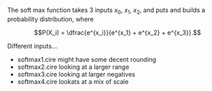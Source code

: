 The soft max function takes 3 inputs $x_0$, $x_1$, $x_2$, and puts and builds a probability distribution, where 


$$P(X_i) = \dfrac{e^{x_i}}{e^{x_1} + e^{x_2} + e^{x_3}}.$$

Different inputs...
- softmax1.cire might have some decent rounding
- softmax2.cire looking at a larger range
- softmax3.cire looking at larger negatives
- softmax4.cire lookats at a mix of scale

